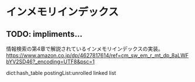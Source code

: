# インメモリインデックス

## TODO: impliments...

情報検索の第4章で解説されているインメモリインデックスの実装。
https://www.amazon.co.jp/dp/4627817614/ref=cm_sw_em_r_mt_dp_8aLWFbYV2SD46?_encoding=UTF8&psc=1

dict:hash_table
postingList:unrolled linked list
